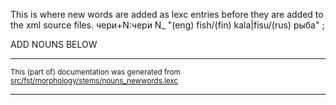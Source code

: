 This is where new words are added as lexc entries before they are
added to the xml source files.
чери+N:чери N_ "(eng) fish/(fin) kala|fisu/(rus) рыба" ;

ADD NOUNS BELOW

* * *

<small>This (part of) documentation was generated from [src/fst/morphology/stems/nouns_newwords.lexc](https://github.com/giellalt/lang-kpv/blob/main/src/fst/morphology/stems/nouns_newwords.lexc)</small>

---

